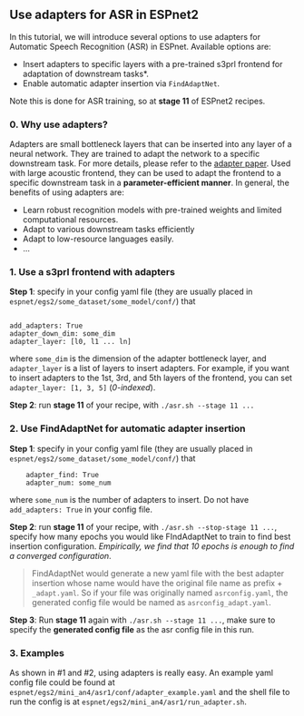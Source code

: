 ## Use adapters for ASR in ESPnet2

In this tutorial, we will introduce several options to use adapters for Automatic Speech Recognition (ASR) in ESPnet. Available options are:
- Insert adapters to specific layers with a pre-trained s3prl frontend for adaptation of downstream tasks*.
- Enable automatic adapter insertion via `FindAdaptNet`.

Note this is done for ASR training, so at __stage 11__ of ESPnet2 recipes.

### 0. Why use adapters?

Adapters are small bottleneck layers that can be inserted into any layer of a neural network. They are trained to adapt the network to a specific downstream task. For more details, please refer to the [adapter paper](https://arxiv.org/abs/1902.00751). Used with large acoustic frontend, they can be used to adapt the frontend to a specific downstream task in a __parameter-efficient manner__. In general, the benefits of using adapters are:
- Learn robust recognition models with pre-trained weights and limited computational resources.
- Adapt to various downstream tasks efficiently
- Adapt to low-resource languages easily.
- ...

### 1. Use a s3prl frontend with adapters

__Step 1__: specify in your config yaml file (they are usually placed in `espnet/egs2/some_dataset/some_model/conf/`) that
```

add_adapters: True
adapter_down_dim: some_dim
adapter_layer: [l0, l1 ... ln]
```
where `some_dim` is the dimension of the adapter bottleneck layer, and `adapter_layer` is a list of layers to insert adapters. For example, if you want to insert adapters to the 1st, 3rd, and 5th layers of the frontend, you can set `adapter_layer: [1, 3, 5]` (*0-indexed*).


__Step 2__: run __stage 11__ of your recipe, with `./asr.sh --stage 11 ...`

### 2. Use FindAdaptNet  for automatic adapter insertion

__Step 1__: specify in your config yaml file (they are usually placed in `espnet/egs2/some_dataset/some_model/conf/`) that
```
    adapter_find: True
    adapter_num: some_num
```

where `some_num` is the number of adapters to insert. Do not have `add_adapters: True` in your config file.


__Step 2__: run __stage 11__ of your recipe, with `./asr.sh --stop-stage 11 ...`, specify how many epochs you would like FIndAdaptNet to train to find best insertion configuration. *Empirically, we find that 10 epochs is enough to find a converged configuration*.

>FindAdaptNet would generate a new yaml file with the best adapter insertion whose name would have the original file name as prefix + `_adapt.yaml`. So if your file was originally named `asrconfig.yaml`, the generated config file would be named as `asrconfig_adapt.yaml`.

__Step 3__: Run __stage 11__ again with `./asr.sh --stage 11 ...`, make sure to specify the **generated config file** as the asr config file in this run.


### 3. Examples
As shown in #1 and #2, using adapters is really easy. An example yaml config file could be found at `espnet/egs2/mini_an4/asr1/conf/adapter_example.yaml` and the shell file to run the config is at `espnet/egs2/mini_an4/asr1/run_adapter.sh`.

